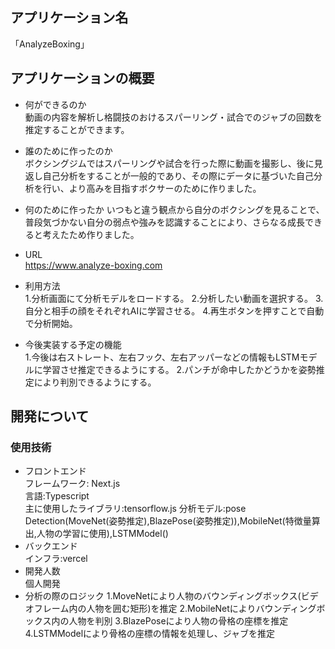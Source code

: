 ## アプリケーション名
「AnalyzeBoxing」
## アプリケーションの概要
- 何ができるのか  
動画の内容を解析し格闘技のおけるスパーリング・試合でのジャブの回数を推定することができます。
  
- 誰のために作ったのか  
ボクシングジムではスパーリングや試合を行った際に動画を撮影し、後に見返し自己分析をすることが一般的であり、その際にデータに基づいた自己分析を行い、より高みを目指すボクサーのために作りました。

- 何のために作ったか
いつもと違う観点から自分のボクシングを見ることで、普段気づかない自分の弱点や強みを認識することにより、さらなる成長できると考えたため作りました。


- URL  
https://www.analyze-boxing.com

- 利用方法  
1.分析画面にて分析モデルをロードする。
2.分析したい動画を選択する。
3.自分と相手の顔をそれぞれAIに学習させる。
4.再生ボタンを押すことで自動で分析開始。

- 今後実装する予定の機能  
1.今後は右ストレート、左右フック、左右アッパーなどの情報もLSTMモデルに学習させ推定できるようにする。
2.パンチが命中したかどうかを姿勢推定により判別できるようにする。

## 開発について
### 使用技術  
- フロントエンド  
フレームワーク: Next.js   
言語:Typescript  
主に使用したライブラリ:tensorflow.js
分析モデル:pose Detection(MoveNet(姿勢推定),BlazePose(姿勢推定)),MobileNet(特徴量算出,人物の学習に使用),LSTMModel()
- バックエンド  
インフラ:vercel
- 開発人数  
個人開発  
- 分析の際のロジック
1.MoveNetにより人物のバウンディングボックス(ビデオフレーム内の人物を囲む矩形)を推定
2.MobileNetによりバウンディングボックス内の人物を判別
3.BlazePoseにより人物の骨格の座標を推定
4.LSTMModelにより骨格の座標の情報を処理し、ジャブを推定







